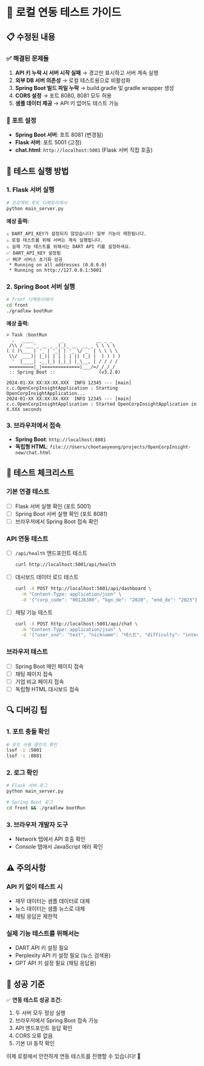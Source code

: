 # 🚀 로컬 연동 테스트 가이드

## 📋 **수정된 내용**

### ✅ **해결된 문제들**
1. **API 키 누락 시 서버 시작 실패** → 경고만 표시하고 서버 계속 실행
2. **외부 DB 서버 의존성** → 로컬 테스트용으로 비활성화
3. **Spring Boot 빌드 파일 누락** → build.gradle 및 gradle wrapper 생성
4. **CORS 설정** → 포트 8080, 8081 모두 허용
5. **샘플 데이터 제공** → API 키 없어도 테스트 가능

### 🔧 **포트 설정**
- **Spring Boot 서버**: 포트 8081 (변경됨)
- **Flask 서버**: 포트 5001 (고정)
- **chat.html**: `http://localhost:5001` (Flask 서버 직접 호출)

## 🚀 **테스트 실행 방법**

### **1. Flask 서버 실행**
```bash
# 프로젝트 루트 디렉토리에서
python main_server.py
```

**예상 출력:**
```
⚠️ DART_API_KEY가 설정되지 않았습니다! 일부 기능이 제한됩니다.
⚠️ 로컬 테스트를 위해 서버는 계속 실행됩니다.
⚠️ 실제 기능 테스트를 위해서는 DART API 키를 설정하세요.
✅ DART_API_KEY 설정됨
✅ MCP 서비스 초기화 성공
 * Running on all addresses (0.0.0.0)
 * Running on http://127.0.0.1:5001
```

### **2. Spring Boot 서버 실행**
```bash
# front 디렉토리에서
cd front
./gradlew bootRun
```

**예상 출력:**
```
> Task :bootRun
  .   ____          _            __ _ _
 /\\ / ___'_ __ _ _(_)_ __  __ _ \ \ \ \
( ( )\___ | '_ | '_| | '_ \/ _` | \ \ \ \
 \\/  ___)| |_)| | | | | || (_| |  ) ) ) )
  '  |____| .__|_| |_|_| |_\__, | / / / /
 =========|_|==============|___/=/_/_/_/
 :: Spring Boot ::                (v3.2.0)

2024-01-XX XX:XX:XX.XXX  INFO 12345 --- [main] c.c.OpenCorpInsightApplication : Starting OpenCorpInsightApplication...
2024-01-XX XX:XX:XX.XXX  INFO 12345 --- [main] c.c.OpenCorpInsightApplication : Started OpenCorpInsightApplication in X.XXX seconds
```

### **3. 브라우저에서 접속**
- **Spring Boot**: `http://localhost:8081`
- **독립형 HTML**: `file:///Users/choetaeyeong/projects/OpenCorpInsight-new/chat.html`

## 🧪 **테스트 체크리스트**

### **기본 연결 테스트**
- [ ] Flask 서버 실행 확인 (포트 5001)
- [ ] Spring Boot 서버 실행 확인 (포트 8081)
- [ ] 브라우저에서 Spring Boot 접속 확인

### **API 연동 테스트**
- [ ] `/api/health` 엔드포인트 테스트
  ```bash
  curl http://localhost:5001/api/health
  ```
- [ ] 대시보드 데이터 로드 테스트
  ```bash
  curl -X POST http://localhost:5001/api/dashboard \
    -H "Content-Type: application/json" \
    -d '{"corp_code": "00126380", "bgn_de": "2020", "end_de": "2023"}'
  ```
- [ ] 채팅 기능 테스트
  ```bash
  curl -X POST http://localhost:5001/api/chat \
    -H "Content-Type: application/json" \
    -d '{"user_sno": "test", "nickname": "테스트", "difficulty": "intermediate", "interest": "기술주", "purpose": "투자분석", "chat_type": "general_chat", "message": "안녕하세요"}'
  ```

### **브라우저 테스트**
- [ ] Spring Boot 메인 페이지 접속
- [ ] 채팅 페이지 접속
- [ ] 기업 비교 페이지 접속
- [ ] 독립형 HTML 대시보드 접속

## 🔍 **디버깅 팁**

### **1. 포트 충돌 확인**
```bash
# 포트 사용 중인지 확인
lsof -i :5001
lsof -i :8081
```

### **2. 로그 확인**
```bash
# Flask 서버 로그
python main_server.py

# Spring Boot 로그
cd front && ./gradlew bootRun
```

### **3. 브라우저 개발자 도구**
- Network 탭에서 API 호출 확인
- Console 탭에서 JavaScript 에러 확인

## ⚠️ **주의사항**

### **API 키 없이 테스트 시**
- 재무 데이터는 샘플 데이터로 대체
- 뉴스 데이터는 샘플 뉴스로 대체
- 채팅 응답은 제한적

### **실제 기능 테스트를 위해서는**
- DART API 키 설정 필요
- Perplexity API 키 설정 필요 (뉴스 검색용)
- GPT API 키 설정 필요 (채팅 응답용)

## 🎯 **성공 기준**

✅ **연동 테스트 성공 조건:**
1. 두 서버 모두 정상 실행
2. 브라우저에서 Spring Boot 접속 가능
3. API 엔드포인트 응답 확인
4. CORS 오류 없음
5. 기본 UI 동작 확인

이제 로컬에서 안전하게 연동 테스트를 진행할 수 있습니다! 🚀
